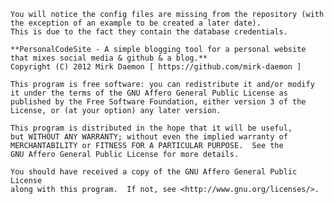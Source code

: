 
	You will notice the config files are missing from the repository (with the exception of an example to be created a later date).
	This is due to the fact they contain the database credentials.

	**PersonalCodeSite - A simple blogging tool for a personal website that mixes social media & github & a blog.**
    Copyright (C) 2012 Mirk Daemon [ https://github.com/mirk-daemon ]

    This program is free software: you can redistribute it and/or modify
    it under the terms of the GNU Affero General Public License as
    published by the Free Software Foundation, either version 3 of the
    License, or (at your option) any later version.

    This program is distributed in the hope that it will be useful,
    but WITHOUT ANY WARRANTY; without even the implied warranty of
    MERCHANTABILITY or FITNESS FOR A PARTICULAR PURPOSE.  See the
    GNU Affero General Public License for more details.

    You should have received a copy of the GNU Affero General Public License
    along with this program.  If not, see <http://www.gnu.org/licenses/>.
